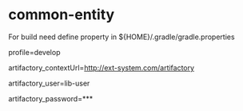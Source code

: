 # common-entity

For build need define property in ${HOME}/.gradle/gradle.properties

profile=develop  


artifactory_contextUrl=http://ext-system.com/artifactory  

artifactory_user=lib-user  

artifactory_password=***  
